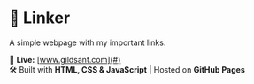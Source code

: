 # 🔗 Linker  
A simple webpage with my important links. 

🚀 **Live:** [www.gildsant.com](#)  
🛠️ Built with **HTML, CSS & JavaScript** | Hosted on **GitHub Pages**  

